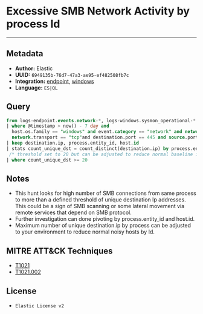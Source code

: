 # Excessive SMB Network Activity by process Id

---

## Metadata

- **Author:** Elastic
- **UUID:** `6949135b-76d7-47a3-ae95-ef482508fb7c`
- **Integration:** [endpoint](https://docs.elastic.co/integrations/endpoint), [windows](https://docs.elastic.co/integrations/windows)
- **Language:** `ES|QL`

## Query

```sql
from logs-endpoint.events.network-*, logs-windows.sysmon_operational-* 
| where @timestamp > now() - 7 day and 
  host.os.family == "windows" and event.category == "network" and network.direction == "egress" and 
  network.transport == "tcp"and destination.port == 445 and source.port >= 49152 and process.pid == 4
| keep destination.ip, process.entity_id, host.id
| stats count_unique_dst = count_distinct(destination.ip) by process.entity_id, host.id
 /* threshold set to 20 but can be adjusted to reduce normal baseline in your env */
| where count_unique_dst >= 20
```

## Notes

- This hunt looks for high number of SMB connections from same process to more than a defined threshold of unique destination Ip addresses. This could be a sign of SMB scanning or some lateral movement via remote services that depend on SMB protocol.
- Further investigation can done pivoting by process.entity_id and host.id.
- Maximum number of unique destination.ip by process can be adjusted to your environment to reduce normal noisy hosts by Id.
## MITRE ATT&CK Techniques

- [T1021](https://attack.mitre.org/techniques/T1021)
- [T1021.002](https://attack.mitre.org/techniques/T1021/002)

## License

- `Elastic License v2`
